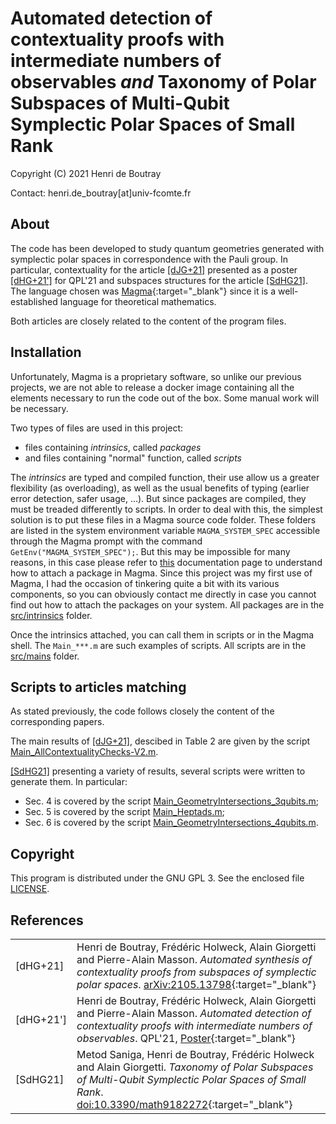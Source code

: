 # Automated detection of contextuality proofs with intermediate numbers of observables _and_ Taxonomy of Polar Subspaces of Multi-Qubit Symplectic Polar Spaces of Small Rank

Copyright (C) 2021 Henri de Boutray

Contact: henri.de_boutray[at]univ-fcomte.fr

## About

The code has been developed to study quantum geometries generated with
symplectic polar spaces in correspondence with the Pauli group. In particular,
contextuality for the article [[dJG+21]](#dJG21) presented as a poster
[[dHG+21']](#dHG21b) for QPL'21 and subspaces structures for the article
[[SdHG21]](#SdHG21). The language chosen was
[Magma](http://magma.maths.usyd.edu.au){:target="_blank"} since it is a 
well-established language for theoretical mathematics.

Both articles are closely related to the content of the program files.

## Installation

Unfortunately, Magma is a proprietary software, so unlike our previous projects,
we are not able to release a docker image containing all the elements necessary
to run the code out of the box. Some manual work will be necessary.

Two types of files are used in this project: 
- files containing *intrinsics*, called *packages*
- and files containing "normal" function, called *scripts*

The *intrinsics* are typed and compiled function, their use allow us a greater
flexibility (as overloading), as well as the usual benefits of typing (earlier
error detection, safer usage, ...). But since packages are compiled, they must
be treaded differently to scripts. In order to deal with this, the simplest
solution is to put these files in a Magma source code folder. These folders are 
listed in the system environment variable `MAGMA_SYSTEM_SPEC` accessible through 
the Magma prompt with the command `GetEnv("MAGMA_SYSTEM_SPEC");`. But this may 
be impossible for many reasons, in this case please refer to
[this](https://magma.maths.usyd.edu.au/magma/handbook/text/24) documentation
page to understand how to attach a package in Magma. Since this project was my
first use of Magma, I had the occasion of tinkering quite a bit with its various
components, so you can obviously contact me directly in case you cannot find out
how to attach the packages on your system. All packages are in the 
[src/intrinsics](https://github.com/quantcert/quantcert.github.io/tree/master/Magma-contextuality/src/intrinsics) 
folder.

Once the intrinsics attached, you can call them in scripts or in the Magma
shell. The `Main_***.m` are such examples of scripts. All scripts are in the 
[src/mains](https://github.com/quantcert/quantcert.github.io/tree/master/Magma-contextuality/src/mains) 
folder.

## Scripts to articles matching

As stated previously, the code follows closely the content of the corresponding 
papers. 

The main results of [[dJG+21]](#dJG21), descibed in Table 2 are given by the 
script [Main_AllContextualityChecks-V2.m](src/mains/Main_AllContextualityChecks-V2.m).

[[SdHG21]](#SdHG21) presenting a variety of results, several scripts were 
written to generate them. In particular:
- Sec. 4 is covered by the script [Main_GeometryIntersections_3qubits.m](src/mains/Main_GeometryIntersections_3qubits.m);
- Sec. 5 is covered by the script [Main_Heptads.m](src/mains/Main_Heptads.m);
- Sec. 6 is covered by the script [Main_GeometryIntersections_4qubits.m](src/mains/Main_GeometryIntersections_4qubits.m).

## Copyright

This program is distributed under the GNU GPL 3. See the enclosed file 
[LICENSE](LICENSE).

## References

|                         |                                                    |
|-------------------------|----------------------------------------------------|
|<a id="dHG21"/>[dHG+21]  |Henri de Boutray, Frédéric  Holweck, Alain Giorgetti and Pierre-Alain Masson. *Automated synthesis of contextuality proofs from subspaces of symplectic polar spaces*. [arXiv:2105.13798](https://arxiv.org/abs/2105.13798){:target="_blank"}|
|<a id="dHG21b"/>[dHG+21']|Henri de Boutray, Frédéric  Holweck, Alain Giorgetti and Pierre-Alain Masson. *Automated detection of contextuality proofs with intermediate numbers of observables*. QPL'21, [Poster](poster-landscape.pdf){:target="_blank"}|
|<a id="SdHG21"/>[SdHG21] |Metod Saniga, Henri de Boutray, Frédéric Holweck and Alain Giorgetti. *Taxonomy of Polar Subspaces of Multi-Qubit Symplectic Polar Spaces of Small Rank*. [doi:10.3390/math9182272](https://doi.org/10.3390/math9182272){:target="_blank"}|
